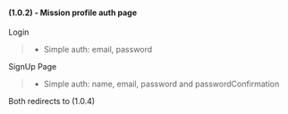 #### (1.0.2) - Mission profile auth page

Login
> - Simple auth: email, password

SignUp Page
> - Simple auth: name, email, password and passwordConfirmation

Both redirects to (1.0.4)